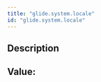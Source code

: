 ```yaml
---
title: "glide.system.locale"
id: "glide.system.locale"
---
```

## Description



## Value: 
```

```